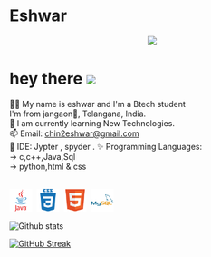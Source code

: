 # Eshwar


<div id="header" align="center">
  <img src="https://media.giphy.com/media/M9gbBd9nbDrOTu1Mqx/giphy.gif" width="100"/>
 </div >
 
 <h1>
  hey there
  <img src="https://media.giphy.com/media/hvRJCLFzcasrR4ia7z/giphy.gif" width="30px"/>
</h1>


 
👨‍💻 My name is eshwar and I'm a Btech student<br>
 I'm from jangaon📍, Telangana, India.<br> 
🌱 I am currently learning New Technologies.<br>
📫 Email: chin2eshwar@gmail.com<br>
🔧 IDE: Jypter , spyder .
✨ Programming Languages:<br>
                           → c,c++,Java,Sql<br>
                           → python,html & css<br>
                        
<div>

  
  <br>
  <img src="https://github.com/devicons/devicon/blob/master/icons/java/java-original-wordmark.svg" title="Java" alt="Java" width="40" height="40"/>&nbsp;
 <img src="https://github.com/devicons/devicon/blob/master/icons/css3/css3-plain-wordmark.svg"  title="CSS3" alt="CSS" width="40" height="40"/>&nbsp;
  <img src="https://github.com/devicons/devicon/blob/master/icons/html5/html5-original.svg" title="HTML5" alt="HTML" width="40" height="40"/>&nbsp;
  <img src="https://github.com/devicons/devicon/blob/master/icons/mysql/mysql-original-wordmark.svg" title="MySQL"  alt="MySQL" width="40" height="40"/>&nbsp;
  
<img src="https://komarev.com/ghpvc/?username=eshwar002&style=flat-square&color=blue" alt=""/>


![Github stats](https://github-readme-stats.vercel.app/api?username=eshwar002)


  [![GitHub Streak](http://github-readme-streak-stats.herokuapp.com?user=eshwar002&theme=dark&background=000000)](https://git.io/streak-stats)

 

